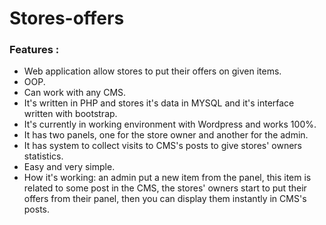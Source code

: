 # Stores-offers



### Features :

* Web application allow stores to put their offers on given items.
* OOP.
* Can work with any CMS.
* It's written in PHP and stores it's data in MYSQL and it's interface written with bootstrap.
* It's currently in working environment with Wordpress and works 100%.
* It has two panels, one for the store owner and another for the admin.
* It has system to collect visits to CMS's posts to give stores' owners statistics.
* Easy and very simple.
* How it's working: an admin put a new item from the panel, this item is related to some post in the CMS, the stores' owners start to put their offers from their panel, then you can display them instantly in CMS's posts.